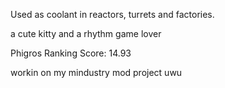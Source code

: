 Used as coolant in reactors, turrets and factories.




a cute kitty and a rhythm game lover

Phigros Ranking Score: 14.93

workin on my mindustry mod project uwu
